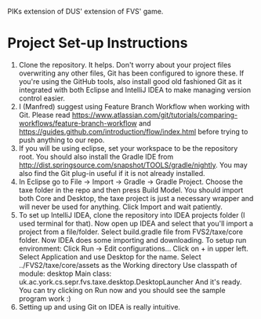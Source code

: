 PIKs extension of DUS' extension of FVS' game.

Project Set-up Instructions
===========================

1. Clone the repository.  It helps.  Don't worry about your project files overwriting any other files, Git has been configured to ignore these.  If you're using the GitHub tools, also install good old fashioned Git as it integrated with both Eclipse and IntelliJ IDEA to make managing version control easier.
2. I (Manfred) suggest using Feature Branch Workflow when working with Git. Please read https://www.atlassian.com/git/tutorials/comparing-workflows/feature-branch-workflow and https://guides.github.com/introduction/flow/index.html before trying to push anything to our repo.
3. If you will be using eclipse, set your workspace to be the repository root.  You should also install the Gradle IDE from http://dist.springsource.com/snapshot/TOOLS/gradle/nightly.  You may also find the Git plug-in useful if it is not already installed.
4. In Eclipse go to File -> Import -> Gradle -> Gradle Project.  Choose the taxe folder in the repo and then press Build Model.  You should import both Core and Desktop, the taxe project is just a necessary wrapper and will never be used for anything.  Click Import and wait patiently.
5. To set up IntelliJ IDEA, clone the repository into IDEA projects folder (I used terminal for that). Now open up IDEA and select that you'll import a project from a file/folder. Select build.gradle file from FVS2/taxe/core folder. Now IDEA does some importing and downloading.
To setup run environment:
Click Run -> Edit configurations...
Click on + in upper left.
Select Application and use Desktop for the name.
Select ../FVS2/taxe/core/assets as the Working directory
Use classpath of module: desktop
Main class: uk.ac.york.cs.sepr.fvs.taxe.desktop.DesktopLauncher
And it's ready.
You can try clicking on Run now and you should see the sample program work :)
6. Setting up and using Git on IDEA is really intuitive.
